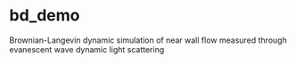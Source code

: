 # bd_demo
Brownian-Langevin dynamic simulation of near wall flow measured through evanescent wave dynamic light scattering
